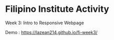 # Filipino Institute Activity

Week 3: Intro to Responsive Webpage

Demo : https://lazean214.github.io/fi-week3/
